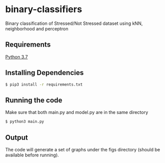 # binary-classifiers
Binary classification of Stressed/Not Stressed dataset using kNN, neighborhood and perceptron

## Requirements
[Python 3.7](https://www.python.org/downloads/release/python-370/)

## Installing Dependencies

```bash
$ pip3 install -r requirements.txt
```

## Running the code

Make sure that both main.py and model.py are in the same directory

```bash
$ python3 main.py
```

## Output

The code will generate a set of graphs under the figs directory (should be available before running).